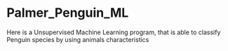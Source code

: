 # Palmer_Penguin_ML
Here is a Unsupervised Machine Learning program, that is able to classify Penguin species by using animals characteristics
